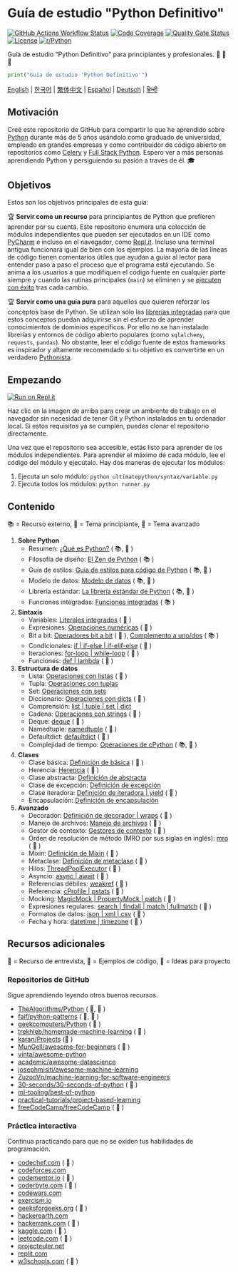 # Guía de estudio "Python Definitivo"

[![GitHub Actions Workflow Status](https://img.shields.io/github/actions/workflow/status/huangsam/ultimate-python/ci.yml)](https://github.com/huangsam/ultimate-python/actions)
[![Code Coverage](https://img.shields.io/codecov/c/github/huangsam/ultimate-python)](https://codecov.io/gh/huangsam/ultimate-python)
[![Quality Gate Status](https://img.shields.io/sonar/quality_gate/huangsam_ultimate-python?server=https%3A%2F%2Fsonarcloud.io)](https://sonarcloud.io/dashboard?id=huangsam_ultimate-python)
[![License](https://img.shields.io/github/license/huangsam/ultimate-python)](https://github.com/huangsam/ultimate-python/blob/main/LICENSE)
[![r/Python](https://img.shields.io/badge/reddit-original_post-red)](https://www.reddit.com/r/Python/comments/inllmf/ultimate_python_study_guide/)

Guía de estudio "Python Definitivo" para principiantes y profesionales. 🐍 🐍 🐍

```python
print("Guía de estudio 'Python Definitivo'")
```

[English](README.md) |
[한국어](README.ko.md) |
[繁体中文](README.zh_tw.md) |
[Español](README.es.md) |
[Deutsch](README.de.md) |
[हिन्दी](README.hi.md)

## Motivación

Creé este repositorio de GitHub para compartir lo que he aprendido sobre [Python](https://www.python.org/)
durante más de 5 años usándolo como graduado de universidad, empleado en grandes empresas y como contribuidor
de código abierto en repositorios como [Celery](https://github.com/celery/celery) y
[Full Stack Python](https://github.com/mattmakai/fullstackpython.com).
Espero ver a más personas aprendiendo Python y persiguiendo su pasión a través de él. 🎓

## Objetivos

Estos son los objetivos principales de esta guía:

🏆 **Servir como un recurso** para principiantes de Python que prefieren aprender por su cuenta.
Este repositorio enumera una colección de módulos independientes que pueden ser ejecutados en
un IDE como [PyCharm](https://www.jetbrains.com/pycharm/) e incluso en el navegador, como
[Repl.it](https://repl.it/languages/python3). Incluso una terminal antigua funcionará igual de bien
con los ejemplos. La mayoría de las líneas de código tienen comentarios útiles que ayudan a guiar
al lector para entender paso a paso el proceso que el programa está ejecutando. Se anima a los usuarios
a que modifiquen el código fuente en cualquier parte siempre y cuando las rutinas principales (`main`)
se eliminen y se [ejecuten con éxito](runner.py) tras cada cambio.

🏆 **Servir como una guía pura** para aquellos que quieren reforzar los conceptos base de
Python. Se utilizan sólo las [librerías integradas](https://docs.python.org/3/library/) para que
estos conceptos puedan adquirirse sin el esfuerzo de aprender conocimientos de dominios específicos.
Por ello no se han instalado librerías y entornos de código abierto populares (como `sqlalchemy`,
`requests`, `pandas`). No obstante, leer el código fuente de estos frameworks es inspirador y altamente
recomendado si tu objetivo es convertirte en un verdadero
[Pythonista](https://www.urbandictionary.com/define.php?term=pythonista).

## Empezando

[![Run on Repl.it](https://repl.it/badge/github/huangsam/ultimate-python)](https://repl.it/github/huangsam/ultimate-python)

Haz clic en la imagen de arriba para crear un ambiente de trabajo en el navegador sin necesidad
de tener Git y Python instalados en tu ordenador local. Si estos requisitos ya se cumplen,
puedes clonar el repositorio directamente.

Una vez que el repositorio sea accesible, estás listo para aprender de los módulos independientes.
Para aprender el máximo de cada módulo, lee el código del módulo y ejecútalo.
Hay dos maneras de ejecutar los módulos:

1. Ejecuta un solo módulo: `python ultimatepython/syntax/variable.py`
2. Ejecuta todos los módulos: `python runner.py`

## Contenido

📚 = Recurso externo,
🍰 = Tema principiante,
🤯 = Tema avanzado

1. **Sobre Python**
    - Resumen: [¿Qué es Python?](https://github.com/trekhleb/learn-python/blob/master/src/getting_started/what_is_python.md) ( 📚, 🍰 )
    - Filosofía de diseño: [El Zen de Python](https://www.python.org/dev/peps/pep-0020/) ( 📚 )
    - Guía de estilos: [Guía de estilos para código de Python](https://www.python.org/dev/peps/pep-0008/) ( 📚, 🤯 )
    - Modelo de datos: [Modelo de datos](https://docs.python.org/3/reference/datamodel.html) ( 📚, 🤯 )
    - Librería estándar: [La librería estándar de Python](https://docs.python.org/3/library/) ( 📚, 🤯 )
    - Funciones integradas: [Funciones integradas](https://docs.python.org/3/library/functions.html) ( 📚 )
2. **Sintaxis**
    - Variables: [Literales integrados](ultimatepython/syntax/variable.py) ( 🍰 )
    - Expresiones: [Operaciones numéricas](ultimatepython/syntax/expression.py) ( 🍰 )
    - Bit a bit: [Operadores bit a bit](ultimatepython/syntax/bitwise.py) ( 🍰 ), [Complemento a uno/dos](https://www.geeksforgeeks.org/difference-between-1s-complement-representation-and-2s-complement-representation-technique/) ( 📚 )
    - Condicionales: [if | if-else | if-elif-else](ultimatepython/syntax/conditional.py) ( 🍰 )
    - Iteraciones: [for-loop | while-loop](ultimatepython/syntax/loop.py) ( 🍰 )
    - Funciones: [def | lambda](ultimatepython/syntax/function.py) ( 🍰 )
3. **Estructura de datos**
    - Lista: [Operaciones con listas](ultimatepython/data_structures/list.py) ( 🍰 )
    - Tupla: [Operaciones con tuplas](ultimatepython/data_structures/tuple.py)
    - Set: [Operaciones con sets](ultimatepython/data_structures/set.py)
    - Diccionario: [Operaciones con dicts](ultimatepython/data_structures/dict.py) ( 🍰 )
    - Comprensión: [list | tuple | set | dict](ultimatepython/data_structures/comprehension.py)
    - Cadena: [Operaciones con strings](ultimatepython/data_structures/string.py) ( 🍰 )
    - Deque: [deque](ultimatepython/data_structures/deque.py) ( 🤯 )
    - Namedtuple: [namedtuple](ultimatepython/data_structures/namedtuple.py) ( 🤯 )
    - Defaultdict: [defaultdict](ultimatepython/data_structures/defaultdict.py) ( 🤯 )
    - Complejidad de tiempo: [Operaciones de cPython](https://wiki.python.org/moin/TimeComplexity) ( 📚, 🤯 )
4. **Clases**
    - Clase básica: [Definición de básica](ultimatepython/classes/basic_class.py) ( 🍰 )
    - Herencia: [Herencia](ultimatepython/classes/inheritance.py) ( 🍰 )
    - Clase abstracta: [Definición de abstracta](ultimatepython/classes/abstract_class.py)
    - Clase de excepción: [Definición de excepción](ultimatepython/classes/exception_class.py)
    - Clase iteradora: [Definición de iteradora | yield](ultimatepython/classes/iterator_class.py) ( 🤯 )
    - Encapsulación: [Definición de encapsulación](ultimatepython/classes/encapsulation.py)
5. **Avanzado**
    - Decorador: [Definición de decorador | wraps](ultimatepython/advanced/decorator.py) ( 🤯 )
    - Manejo de archivos: [Manejo de archivos](ultimatepython/advanced/file_handling.py) ( 🤯 )
    - Gestor de contexto: [Gestores de contexto](ultimatepython/advanced/context_manager.py) ( 🤯 )
    - Orden de resolución de método (MRO por sus siglas en inglés): [mro](ultimatepython/advanced/mro.py) ( 🤯 )
    - Mixin: [Definición de Mixin](ultimatepython/advanced/mixin.py) ( 🤯 )
    - Metaclase: [Definición de metaclase](ultimatepython/advanced/meta_class.py) ( 🤯 )
    - Hilos: [ThreadPoolExecutor](ultimatepython/advanced/thread.py) ( 🤯 )
    - Asyncio: [async | await](ultimatepython/advanced/async.py) ( 🤯 )
    - Referencias débiles: [weakref](ultimatepython/advanced/weak_ref.py) ( 🤯 )
    - Referencia: [cProfile | pstats](ultimatepython/advanced/benchmark.py) ( 🤯 )
    - Mocking: [MagicMock | PropertyMock | patch](ultimatepython/advanced/mocking.py) ( 🤯 )
    - Expresiones regulares: [search | findall | match | fullmatch](ultimatepython/advanced/regex.py) ( 🤯 )
    - Formatos de datos: [json | xml | csv](ultimatepython/advanced/data_format.py) ( 🤯 )
    - Fecha y hora: [datetime | timezone](ultimatepython/advanced/date_time.py) ( 🤯 )

## Recursos adicionales

👔 = Recurso de entrevista,
🧪 = Ejemplos de código,
🧠 = Ideas para proyecto

### Repositorios de GitHub

Sigue aprendiendo leyendo otros buenos recursos.

- [TheAlgorithms/Python](https://github.com/TheAlgorithms/Python) ( 👔, 🧪 )
- [faif/python-patterns](https://github.com/faif/python-patterns) ( 👔, 🧪 )
- [geekcomputers/Python](https://github.com/geekcomputers/Python) ( 🧪 )
- [trekhleb/homemade-machine-learning](https://github.com/trekhleb/homemade-machine-learning) ( 🧪 )
- [karan/Projects](https://github.com/karan/Projects) (🧠 )
- [MunGell/awesome-for-beginners](https://github.com/MunGell/awesome-for-beginners) ( 🧠 )
- [vinta/awesome-python](https://github.com/vinta/awesome-python)
- [academic/awesome-datascience](https://github.com/academic/awesome-datascience)
- [josephmisiti/awesome-machine-learning](https://github.com/josephmisiti/awesome-machine-learning)
- [ZuzooVn/machine-learning-for-software-engineers](https://github.com/ZuzooVn/machine-learning-for-software-engineers)
- [30-seconds/30-seconds-of-python](https://github.com/30-seconds/30-seconds-of-python) ( 🧪 )
- [ml-tooling/best-of-python](https://github.com/ml-tooling/best-of-python)
- [practical-tutorials/project-based-learning](https://github.com/practical-tutorials/project-based-learning#python)
- [freeCodeCamp/freeCodeCamp](https://github.com/freeCodeCamp/freeCodeCamp) ( 👔 )

### Práctica interactiva

Continua practicando para que no se oxiden tus habilidades de programación.

- [codechef.com](https://www.codechef.com/) ( 👔 )
- [codeforces.com](https://codeforces.com/)
- [codementor.io](https://www.codementor.io) ( 🧠 )
- [coderbyte.com](https://www.coderbyte.com/) ( 👔 )
- [codewars.com](https://www.codewars.com/)
- [exercism.io](https://exercism.io/)
- [geeksforgeeks.org](https://www.geeksforgeeks.org/) ( 👔 )
- [hackerearth.com](https://www.hackerearth.com/)
- [hackerrank.com](https://www.hackerrank.com/) ( 👔 )
- [kaggle.com](https://www.kaggle.com/) ( 🧠 )
- [leetcode.com](https://leetcode.com/) ( 👔 )
- [projecteuler.net](https://projecteuler.net/)
- [replit.com](https://replit.com/)
- [w3schools.com](https://www.w3schools.com/python/) ( 🧪 )
